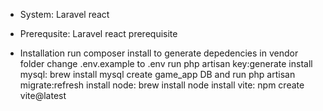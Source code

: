 - System:
Laravel react

- Prerequsite:
Laravel react prerequisite

- Installation
run composer install to generate depedencies in vendor folder
change .env.example to .env
run php artisan key:generate
install mysql: brew install mysql
create game_app DB and run php artisan migrate:refresh
install node: brew install node
install vite: npm create vite@latest